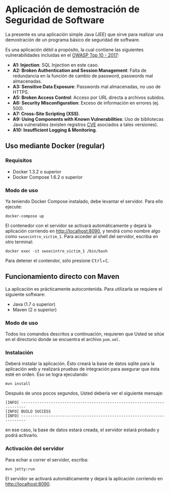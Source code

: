 # Aplicación de demostración de Seguridad de Software

La presente es una aplicación simple Java (JEE) que sirve para
realizar una demostración de un programa básico de seguridad de software.

Es una aplicación débil a propósito, la cual contiene las siguientes
vulnerabilidades incluidas en el
[OWASP Top 10 - 2017](https://www.owasp.org/index.php/Category:OWASP_Top_Ten_2017_Project):

* __A1: Injection__: SQL Injection en este caso.
* __A2: Broken Authentication and Session Management__: Falta de redundancia en
la función de cambio de password, passwords mal almacenadas.
* __A3: Sensitive Data Exposure__: Passwords mal almacenadas, no uso de HTTPS.
* __A5: Broken Access Control__: Acceso por URL directa a archivos subidos.
* __A6: Security Misconfiguration__: Exceso de información en errores (ej. 500).
* __A7: Cross-Site Scripting (XSS)__.
* __A9: Using Components with Known Vulnerabilities__: Uso de bibliotecas Java
vulnerables (existen registros [CVE](https://cve.mitre.org/) asociados a
tales versiones).
* __A10: Insufficient Logging & Monitoring__.

## Uso mediante Docker (regular)

### Requisitos

* Docker 1.3.2 o superior
* Docker Compose 1.6.2 o superior

### Modo de uso

Ya teniendo Docker Compose instalado, debe levantar el servidor. Para ello
ejecute:

    docker-compose up

El contenedor con el servidor se activará automáticamente y dejará la
aplicación corriendo en <http://localhost:8090>, y tendrá como nombre algo como
`swsecintro_victim_1`. Para acceder al shell del servidor, escriba en otro
terminal:

    docker exec -it swsecintro_victim_1 /bin/bash

Para detener el contendor, sólo presione <kbd>Ctrl</kbd>+<kbd>C</kbd>.

## Funcionamiento directo con Maven

La aplicación es prácticamente autocontenida. Para utilizarla se requiere
el siguiente software:

* Java (1.7 o superior)
* Maven (2 o superior)

### Modo de uso

Todos los comandos descritos a continuación, requieren que Usted se sitúe
en el directorio donde se encuentra el archivo `pom.xml`.

### Instalación

Deberá instalar la aplicación. Ésto creará la base de datos
sqlite para la aplicación web y realizará pruebas de integración para asegurar
que ésta esté en orden. Eso se logra ejecutando:

    mvn install

Después de unos pocos segundos, Usted debería ver el siguiente mensaje:

    [INFO] ------------------------------------------------------------------------
    [INFO] BUILD SUCCESS
    [INFO] ------------------------------------------------------------------------

en ese caso, la base de datos estará creada, el servidor estará probado y podrá
activarlo.

### Activación del servidor

Para echar a correr el servidor, escriba:

    mvn jetty:run

El servidor se activará automáticamente y dejará la aplicación corriendo en
<http://localhost:8090>.
